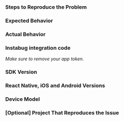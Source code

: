 <!--
Please fill in the template below when creating an issue 
to help us reproduce it and fix it faster.

While not required, including a sample project that reproduces 
your issue will help us a lot.
-->

### Steps to Reproduce the Problem

### Expected Behavior

### Actual Behavior

### Instabug integration code
*Make sure to remove your app token.*

### SDK Version

### React Native, iOS and Android Versions

### Device Model

### [Optional] Project That Reproduces the Issue
